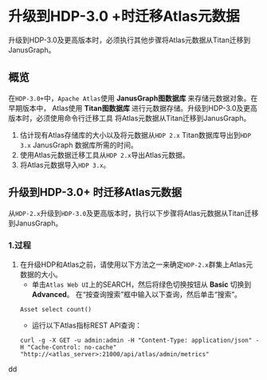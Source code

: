 升级到HDP-3.0 +时迁移Atlas元数据
================================================================================
升级到HDP-3.0及更高版本时，必须执行其他步骤将Atlas元数据从Titan迁移到JanusGraph。

## 概览
在`HDP-3.0+`中，`Apache Atlas`使用 **JanusGraph图数据库** 来存储元数据对象。在早期版本中，
Atlas使用 **Titan图数据库** 进行元数据存储。升级到HDP-3.0及更高版本时，必须使用命令行迁移工具
将Atlas元数据从Titan迁移到JanusGraph。
1. 估计现有Atlas存储库的大小以及将元数据从`HDP 2.x` Titan数据库导出到`HDP 3.x` JanusGraph
数据库所需的时间。
2. 使用Atlas元数据迁移工具从`HDP 2.x`导出Atlas元数据。
3. 将Atlas元数据导入`HDP 3.x`。

## 升级到HDP-3.0+ 时迁移Atlas元数据
从`HDP-2.x`升级到`HDP-3.0`及更高版本时，执行以下步骤将Atlas元数据从Titan迁移到JanusGraph。

### 1.过程
1. 在升级HDP和Atlas之前，请使用以下方法之一来确定`HDP-2.x`群集上Atlas元数据的大小。
    + 单击`Atlas Web UI`上的SEARCH，然后将绿色切换按钮从 **Basic** 切换到 **Advanced**。
    在“按查询搜索”框中输入以下查询，然后单击“搜索”。
    ```
    Asset select count()
    ```
    + 运行以下Atlas指标REST API查询：
    ```
    curl -g -X GET -u admin:admin -H "Content-Type: application/json" -H "Cache-Control: no-cache" "http://<atlas_server>:21000/api/atlas/admin/metrics"
    ```
    






























dd
